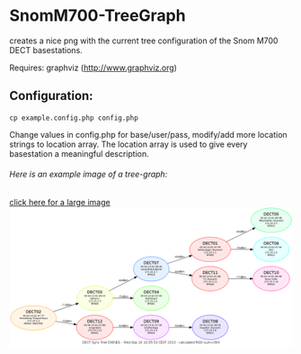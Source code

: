 # SnomM700-TreeGraph
creates a nice png with the current tree configuration of the Snom M700 DECT basestations.

Requires: graphviz (http://www.graphviz.org)

Configuration:
--------------

    cp example.config.php config.php


Change values in config.php for base/user/pass, modify/add more location strings to location array.
The location array is used to give every basestation a meaningful description.

###### Here is an example image of a tree-graph:
[click here for a large image](https://raw.githubusercontent.com/saschaludwig/SnomM700-TreeGraph/master/example.png)
![Example graph](example.png)
